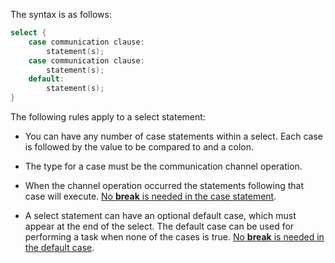 The syntax is as follows:

```go
select {
    case communication clause:
        statement(s);
    case communication clause:
        statement(s);
    default:
        statement(s);
}
```

The following rules apply to a select statement:

* You can have any number of case statements within a select. Each case is followed by the value to be compared to and a colon.

* The type for a case must be the communication channel operation.


* When the channel operation occurred the statements following that case will execute. <u>No **break** is needed in the case statement</u>.

* A select statement can have an optional default case, which must appear at the end of the select. The default case can be used for performing a task when none of the cases is true. <u>No **break** is needed in the default case</u>.
